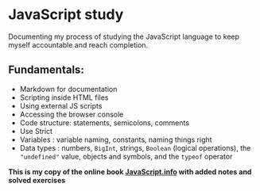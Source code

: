 # JavaScript study

Documenting my process of studying the JavaScript language to keep myself accountable and reach completion.

## Fundamentals:

- Markdown for documentation
- Scripting inside HTML files
- Using external JS scripts
- Accessing the browser console
- Code structure: statements, semicolons, comments
- Use Strict
- Variables : variable naming, constants, naming things right
- Data types : numbers, `BigInt`, strings, `Boolean` (logical operations), the `"undefined"` value, objects and symbols, and the `typeof` operator

**This is my copy of the online book [JavaScript.info](https://javascript.info/) with added notes and solved exercises**